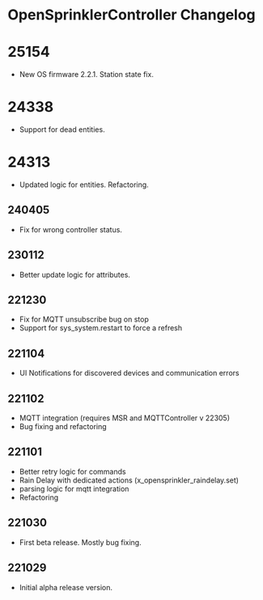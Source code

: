 # OpenSprinklerController Changelog

# 25154

* New OS firmware 2.2.1. Station state fix.

# 24338

* Support for dead entities.

# 24313

* Updated logic for entities. Refactoring.

## 240405

* Fix for wrong controller status.

## 230112

* Better update logic for attributes.

## 221230

* Fix for MQTT unsubscribe bug on stop
* Support for sys_system.restart to force a refresh

## 221104

* UI Notifications for discovered devices and communication errors

## 221102

* MQTT integration (requires MSR and MQTTController v 22305)
* Bug fixing and refactoring

## 221101

* Better retry logic for commands
* Rain Delay with dedicated actions (x_opensprinkler_raindelay.set)
* parsing logic for mqtt integration
* Refactoring

## 221030

* First beta release. Mostly bug fixing.

## 221029

* Initial alpha release version.